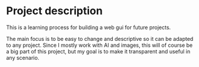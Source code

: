 # Project description
This is a learning process for building a web gui for future projects.

The main focus is to be easy to change and descriptive so it can be adapted to any project.
Since I mostly work with AI and images, this will of course be a big part of this project, but my goal is to make it transparent and useful in any scenario.
